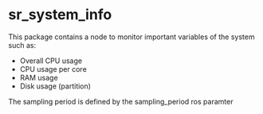 # sr_system_info

This package contains a node to monitor important variables of the system such as:
* Overall CPU usage
* CPU usage per core
* RAM usage
* Disk usage (partition)

The sampling period is defined by the sampling_period ros paramter

